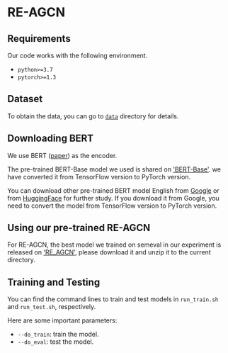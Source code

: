# RE-AGCN

## Requirements

Our code works with the following environment.
* `python>=3.7`
* `pytorch>=1.3`

## Dataset

To obtain the data, you can go to [`data`](./data) directory for details.

## Downloading BERT 

We use BERT ([paper](https://www.aclweb.org/anthology/N19-1423/)) as the encoder. 

The pre-trained BERT-Base model we used is shared on ['BERT-Base'](./uncased_L-12_H-768_A-12). we have converted it from TensorFlow version to PyTorch version.

You can download other pre-trained BERT model English from [Google](https://github.com/google-research/bert) or from [HuggingFace](https://s3.amazonaws.com/models.huggingface.co/bert/bert-base-chinese.tar.gz) for further study. If you download it from Google, you need to convert the model from TensorFlow version to PyTorch version.

## Using our pre-trained RE-AGCN

For RE-AGCN, the best model we trained on semeval in our experiment is released on ['RE_AGCN'](./RE_AGCN.SEMEVAL.BERT.L), please download it and unzip it to the current directory.

## Training and Testing

You can find the command lines to train and test models in `run_train.sh` and `run_test.sh`, respectively.

Here are some important parameters:

* `--do_train`: train the model.
* `--do_eval`: test the model.
